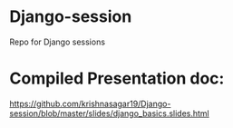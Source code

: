 # Django-session
Repo for Django sessions

# Compiled Presentation doc:
https://github.com/krishnasagar19/Django-session/blob/master/slides/django_basics.slides.html

